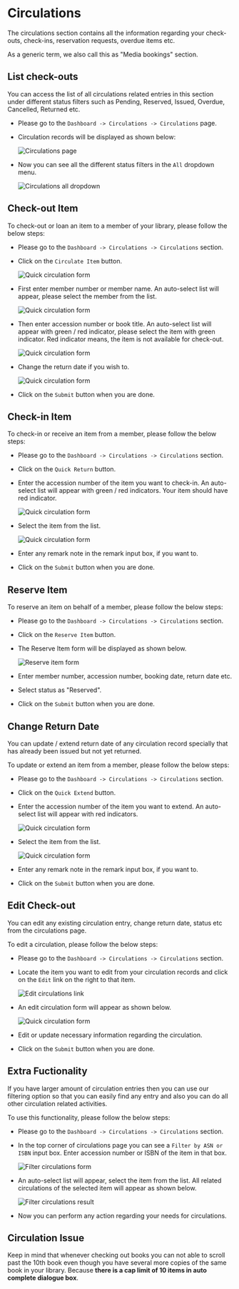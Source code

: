 # Circulations

The circulations section contains all the information regarding your check-outs, check-ins, reservation requests, overdue items etc.

As a generic term, we also call this as "Media bookings" section.

## List check-outs

You can access the list of all circulations related entries in this section under different status filters such as Pending, Reserved, Issued, Overdue, Cancelled, Returned etc. 

* Please go to the `Dashboard -> Circulations -> Circulations` page.
* Circulation records will be displayed as shown below:

	![Circulations page](img/circulations-page.png)

* Now you can see all the different status filters in the `All` dropdown menu.

	![Circulations all dropdown](img/circulations-all-dropdown.png)

## Check-out Item

To check-out or loan an item to a member of your library, please follow the below steps:

* Please go to the `Dashboard -> Circulations -> Circulations` section.
* Click on the `Circulate Item` button.

	![Quick circulation form](img/circulations-quick-circulation-form.png)

* First enter member number or member name. An auto-select list will appear, please select the member from the list.

	![Quick circulation form](img/circulations-quick-circulation-form-1.png)
 
* Then enter accession number or book title. An auto-select list will appear with green / red indicator, please select the item with green indicator. Red indicator means, the item is not available for check-out.

	![Quick circulation form](img/circulations-quick-circulation-form-2.png)

* Change the return date if you wish to.

	![Quick circulation form](img/circulations-quick-circulation-form-3.png)

* Click on the `Submit` button when you are done.

## Check-in Item

To check-in or receive an item from a member, please follow the below steps:

* Please go to the `Dashboard -> Circulations -> Circulations` section.
* Click on the `Quick Return` button.
* Enter the accession number of the item you want to check-in. An auto-select list will appear with green / red indicators. Your item should have red indicator.

	![Quick circulation form](img/circulations-check-in-form1.png)

* Select the item from the list.

	![Quick circulation form](img/circulations-check-in-form2.png)

* Enter any remark note in the remark input box, if you want to.
* Click on the `Submit` button when you are done.

## Reserve Item

To reserve an item on behalf of a member, please follow the below steps:

* Please go to the `Dashboard -> Circulations -> Circulations` section.
* Click on the `Reserve Item` button.
* The Reserve Item form will be displayed as shown below.

	![Reserve item form](img/circulations-reserve-form.png)

* Enter member number, accession number, booking date, return date etc.
* Select status as "Reserved".
* Click on the `Submit` button when you are done.

## Change Return Date

You can update / extend return date of any circulation record specially that has already been issued but not yet returned. 

To update or extend an item from a member, please follow the below steps:

* Please go to the `Dashboard -> Circulations -> Circulations` section.
* Click on the `Quick Extend` button.
* Enter the accession number of the item you want to extend. An auto-select list will appear with red indicators.

	![Quick circulation form](img/circulations-extend-form1.png)

* Select the item from the list.

	![Quick circulation form](img/circulations-extend-form2.png)

* Enter any remark note in the remark input box, if you want to.
* Click on the `Submit` button when you are done.

## Edit Check-out

You can edit any existing circulation entry, change return date, status etc from the circulations page.

To edit a circulation, please follow the below steps:

* Please go to the `Dashboard -> Circulations -> Circulations` section.
* Locate the item you want to edit from your circulation records and click on the `Edit` link on the right to that item.

	![Edit circulations link](img/circulations-edit-link.png)

* An edit circulation form will appear as shown below.

	![Quick circulation form](img/circulations-edit-form.png)

* Edit or update necessary information regarding the circulation.
* Click on the `Submit` button when you are done.

## Extra Fuctionality

If you have larger amount of circulation entries then you can use our filtering option so that you can easily find any entry and also you can do all other circulation related activities.

To use this functionality, please follow the below steps:

* Please go to the `Dashboard -> Circulations -> Circulations` section.
* In the top corner of circulations page you can see a `Filter by ASN or ISBN` input box. Enter accession number or ISBN of the item in that box.
	
	![Filter circulations form](img/circulations-filter-form.png)

* An auto-select list will appear, select the item from the list. All related circulations of the selected item will appear as shown below.
	
	![Filter circulations result](img/circulations-filter-result.png)

* Now you can perform any action regarding your needs for circulations.

## Circulation Issue

Keep in mind that whenever checking out books you can not able to scroll past the 10th book even though you have several more copies of the same book in your library. Because **there is a cap limit of 10 items in auto complete dialogue box**.

